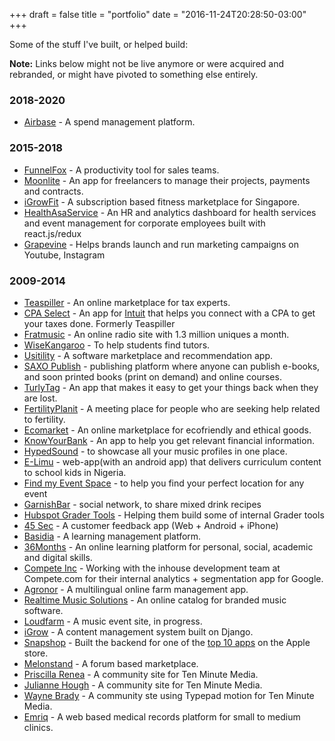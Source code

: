 +++
draft = false
title = "portfolio"
date = "2016-11-24T20:28:50-03:00"
+++


Some of the stuff I've built, or helped build:

**Note:** Links below might not be live anymore or were acquired and rebranded, or might have pivoted to something else entirely.


### 2018-2020
* [Airbase](http://www.airbase.com) - A spend management platform.

### 2015-2018
* [FunnelFox](http://www.funnelfox.com) - A productivity tool for sales teams.
* [Moonlite](http://www.moonliteapp.com) - An app for freelancers to manage their projects, payments and contracts.
* [iGrowFit](https://www.igrowfit.com) - A subscription based fitness marketplace for Singapore.
* [HealthAsaService](https://www.healthasaservice.co) - An HR and analytics dashboard for health services and event management for corporate employees built with react.js/redux
* [Grapevine](https://www.grapevinelogic.com) - Helps brands launch and run marketing campaigns on Youtube, Instagram

### 2009-2014
* [Teaspiller](http://www.teaspiller.com) - An online marketplace for tax experts.
* [CPA Select](http://cpaselect.com) - An app for [Intuit](http://www.intuit.com) that helps you connect with a CPA to get your taxes done. Formerly Teaspiller
* [Fratmusic](http://www.fratmusic.com) - An online radio site with 1.3 million uniques a month.
* [WiseKangaroo](http://www.wisekangaroo.com) - To help students find tutors.
* [Usitility](http://usitility.com/) - A software marketplace and recommendation app.
* [SAXO Publish](http://publish.saxo.com) - publishing platform where anyone can publish e-books, and soon printed books (print on demand) and online courses.
* [TurlyTag](http://www.turlytag.com) - An app that makes it easy to get your things back when they are lost.
* [FertilityPlanit](http://www.fertilityplanit.com/) - A meeting place for people who are seeking help related to fertility.
* [Ecomarket](http://www.ecomarket.com) - An online marketplace for ecofriendly and ethical goods.
* [KnowYourBank](http://www.knowyourbank.com) - An app to help you get relevant financial information.
* [HypedSound](http://www.hypedsound.com/) - to showcase all your music profiles in one place.
* [E-Limu](http://e-limu.org/) - web-app(with an android app) that delivers curriculum content to school kids in Nigeria.
* [Find my Event Space](https://www.findmyeventspace.com/) - to help you find your perfect location for any event
* [GarnishBar](http://www.garnishbar.com) - social network, to share mixed drink recipes
* [Hubspot Grader Tools](http://www.grader.com) - Helping them build some of internal Grader tools
* [45 Sec](http://45sec.com) - A customer feedback app (Web + Android + iPhone)
* [Basidia](http://basidia.dk) - A learning management platform.
* [36Months](http://www.36months.com) - An online learning platform for personal, social, academic and digital skills.
* [Compete Inc](http://compete.com) - Working with the inhouse development team at Compete.com for their internal analytics + segmentation app for Google.
* [Agronor](http://agronor.ca) - A multilingual online farm management app.
* [Realtime Music Solutions](http://www.rms.biz/) - An online catalog for branded music software.
* [Loudfarm](http://loudfarm.com/) - A music event site, in progress.
* [iGrow](http://igrow.co.za/) - A content management system built on Django.
* [Snapshop](http://www.snapshopinc.com) - Built the backend for one of the [top 10 apps](https://itunes.apple.com/us/app/snapshop-showroom/id373144101?mt=8) on the Apple store.
* [Melonstand](http://melonstand.com) - A forum based marketplace.
* [Priscilla Renea](http://www.priscillareneamusic.com/) - A community site for Ten Minute Media.
* [Julianne Hough](http://tenminutemedia.com/) - A community site for Ten Minute Media.
* [Wayne Brady](http://tenminutemedia.com/) - A community ste using Typepad motion for Ten Minute Media.
* [Emriq](http://www.emriq.com) - A web based medical records platform for small to medium clinics.
